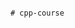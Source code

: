                                                                                                                                                                                                                                                                                                                                                                                                                                                                                                                                                                            # cpp-course